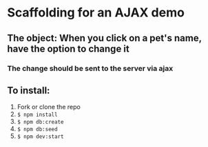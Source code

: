 # Scaffolding for an AJAX demo
## The object: When you click on a pet's name, have the option to change it
### The change should be sent to the server via ajax

## To install:

1. Fork or clone the repo
2. `$ npm install`
3. `$ npm db:create`
4. `$ npm db:seed`
5. `$ npm dev:start`
